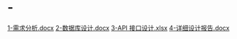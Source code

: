 # -
[1-需求分析.docx](https://github.com/08050913/-/files/9550317/1-.docx)
[2-数据库设计.docx](https://github.com/08050913/-/files/9550319/2-.docx)
[3-API 接口设计.xlsx](https://github.com/08050913/-/files/9550320/3-API.xlsx)
[4-详细设计报告.docx](https://github.com/08050913/-/files/9550321/4-.docx)
